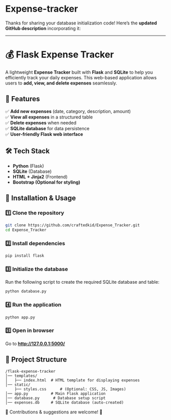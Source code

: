 # Expense-tracker
Thanks for sharing your database initialization code! Here’s the **updated GitHub description** incorporating it:  

---

# 💰 Flask Expense Tracker  

A lightweight **Expense Tracker** built with **Flask** and **SQLite** to help you efficiently track your daily expenses. This web-based application allows users to **add, view, and delete expenses** seamlessly.  

## 🚀 Features  
✅ **Add new expenses** (date, category, description, amount)  
✅ **View all expenses** in a structured table  
✅ **Delete expenses** when needed  
✅ **SQLite database** for data persistence  
✅ **User-friendly Flask web interface**  

## 🛠️ Tech Stack  
- **Python** (Flask)  
- **SQLite** (Database)  
- **HTML + Jinja2** (Frontend)  
- **Bootstrap (Optional for styling)**  

## 📌 Installation & Usage  

### 1️⃣ Clone the repository  
```bash
git clone https://github.com/craftedkid/Expense_Tracker.git
cd Expense_Tracker
```

### 2️⃣ Install dependencies  
```bash
pip install flask
```

### 3️⃣ Initialize the database  
Run the following script to create the required SQLite database and table:  
```bash
python database.py
```

### 4️⃣ Run the application  
```bash
python app.py
```

### 5️⃣ Open in browser  
Go to **http://127.0.0.1:5000/**  

## 📂 Project Structure  
```
/flask-expense-tracker
│── templates/
│   ├── index.html  # HTML template for displaying expenses
│── static/
    ├── styles.css      # (Optional: CSS, JS, Images)
│── app.py          # Main Flask application
│── database.py      # Database setup script
│── expenses.db     # SQLite database (auto-created)
```



📢 Contributions & suggestions are welcome! 🚀
